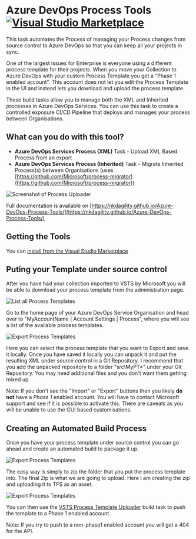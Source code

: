 # Azure DevOps Process Tools [![Visual Studio Marketplace](https://vsmarketplacebadge.apphb.com/version-short/nkdagility.processtemplate.svg)](https://marketplace.visualstudio.com/items?itemName=nkdagility.processtemplate)

This task automates the Process of managing your Process changes from source control to Azure DevOps so that you can keep all your projects in sync. 

One of the largest issues for Enterprise is everyone using a different process template for their projects. When you move your Collection to Azure DevOps with your custom Process Template you get a "Phase 1 enabled account". This account does not let you edit the Process Template in the UI and instead lets you download and upload the process template.

These build tasks allow you to manage both the XML and Inherited processes in Azure DevOps Services. You can use this task to create a controlled exposure CI/CD Pipeline that deploys and manages your process between Organisations.


## What can you do with this tool?

- **Azure DevOps Services Process (XML)** Task - Upload XML Based Process from an export
- **Azure DevOps Services Process (Inherited)** Task - Migrate Inherited Process(s) between Organisations (uses [https://github.com/Microsoft/process-migrator](https://github.com/Microsoft/process-migrator))

![Screenshot of Process Uploader](./../images/screenshot-01.png)

Full documentation is available on [https://nkdagility.github.io/Azure-DevOps-Process-Tools/](https://nkdagility.github.io/Azure-DevOps-Process-Tools/)

## Getting the Tools

 You can [install from the Visual Studio Marketplace](https://marketplace.visualstudio.com/items?itemName=nkdagility.processtemplate) 


## Puting your Template under source control

After you have had your collection imported to VSTS by Microsoft you will be able to download your process template from the administration page.

![List all Process Templates](./assets/vsts-process-template-management-admin.png)

Go to the home page of your Azure DevOps Service Organisation and head over to "MyAccountName | Account Settings | Process", where you will see a list of the available process templates. 

![Export Process Templates](./assets/vsts-process-template-management-export.png)

Here you can select the process template that you want to Export and save it locally. Once you have saved it locally you can unpack it and put the resulting XML under source control in a Git Repository. I recommend that you add the unpacked repository to a folder "src\MyPT\*" under your Git Repository. You may need additional files and you don't want them getting mixed up.

Note: If you don't see the "Import" or "Export" buttons then you likely **do not** have a *Phase 1* enabled account. You will have to contact Microsoft support and see if it is possible to activate this. There are caveats as you will be unable to use the GUI based customisations.

## Creating an Automated Build Process

Once you have your process template under source control you can go ahead and create an automated build to package it up.

![Export Process Templates](./assets/vsts-process-template-management-zip.png)

The easy way is simply to zip the folder that you put the process template into. The final Zip is what we are going to upload. Here I am creating the zip and uploading it to TFS as an asset.

![Export Process Templates](./assets/vsts-process-template-management-publish.png)

You can then use the [VSTS Process Template Uploader](https://marketplace.visualstudio.com/items?itemName=nkdagility.processtemplate) build task to push the template to a Phase 1 enabled account.

Note: If you try to push to a non-phase1 enabled account you will get a 404 for the API.
